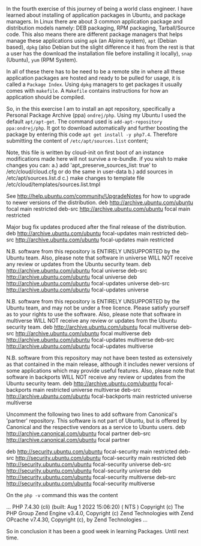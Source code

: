 In the fourth exercise of this journey of being a world class engineer. I have learned about installing of application packages in Ubuntu, and package managers. In Linux there are about 3 common application package and distribution models namely: DEB packaging, RPM packaging, Tarball/Source code. This also means there are different package managers that helps manage these applications using `apk` (an Alpine system), `apt` (Debian based), `dpkg` (also Debian but the slight difference it has from the rest is that a user has the download the installation file before installing it locally), `snap` (Ubuntu), `yum` (RPM System). 

In all of these there has to be need to be a remote site in where all these application packages are hosted and ready to be pulled for usage, it is called a `Package Index`. Using `dpkg` managers to get packages it usually comes with `makefile`. A `Makefile` contains instructions for how an application should be compiled.

So, in the this exercise I am to install an apt repository, specifically a Personal Package Archive (ppa) `ondrej/php`. Using my Ubuntu I used the default `apt/apt-get`. The command used is `add-apt-repository ppa:ondrej/php`. It got to download automatically and further boosting the package by entering this code `apt get install -y php7.4`. Therefore submitting the content of `/etc/apt/sources.list` content;

 Note, this file is written by cloud-init on first boot of an instance
 modifications made here will not survive a re-bundle.
 if you wish to make changes you can:
 a.) add 'apt_preserve_sources_list: true' to /etc/cloud/cloud.cfg
     or do the same in user-data
 b.) add sources in /etc/apt/sources.list.d
 c.) make changes to template file /etc/cloud/templates/sources.list.tmpl

 See http://help.ubuntu.com/community/UpgradeNotes for how to upgrade to
 newer versions of the distribution.
deb http://archive.ubuntu.com/ubuntu focal main restricted
 deb-src http://archive.ubuntu.com/ubuntu focal main restricted

 Major bug fix updates produced after the final release of the
 distribution.
deb http://archive.ubuntu.com/ubuntu focal-updates main restricted
 deb-src http://archive.ubuntu.com/ubuntu focal-updates main restricted

 N.B. software from this repository is ENTIRELY UNSUPPORTED by the Ubuntu
 team. Also, please note that software in universe WILL NOT receive any
 review or updates from the Ubuntu security team.
deb http://archive.ubuntu.com/ubuntu focal universe
 deb-src http://archive.ubuntu.com/ubuntu focal universe
deb http://archive.ubuntu.com/ubuntu focal-updates universe
 deb-src http://archive.ubuntu.com/ubuntu focal-updates universe

 N.B. software from this repository is ENTIRELY UNSUPPORTED by the Ubuntu
 team, and may not be under a free licence. Please satisfy yourself as to
 your rights to use the software. Also, please note that software in
 multiverse WILL NOT receive any review or updates from the Ubuntu
 security team.
deb http://archive.ubuntu.com/ubuntu focal multiverse
 deb-src http://archive.ubuntu.com/ubuntu focal multiverse
deb http://archive.ubuntu.com/ubuntu focal-updates multiverse
 deb-src http://archive.ubuntu.com/ubuntu focal-updates multiverse

 N.B. software from this repository may not have been tested as
 extensively as that contained in the main release, although it includes
 newer versions of some applications which may provide useful features.
 Also, please note that software in backports WILL NOT receive any review
 or updates from the Ubuntu security team.
deb http://archive.ubuntu.com/ubuntu focal-backports main restricted universe multiverse
 deb-src http://archive.ubuntu.com/ubuntu focal-backports main restricted universe multiverse

 Uncomment the following two lines to add software from Canonical's
 'partner' repository.
 This software is not part of Ubuntu, but is offered by Canonical and the
 respective vendors as a service to Ubuntu users.
 deb http://archive.canonical.com/ubuntu focal partner
 deb-src http://archive.canonical.com/ubuntu focal partner

deb http://security.ubuntu.com/ubuntu focal-security main restricted
 deb-src http://security.ubuntu.com/ubuntu focal-security main restricted
deb http://security.ubuntu.com/ubuntu focal-security universe
 deb-src http://security.ubuntu.com/ubuntu focal-security universe
deb http://security.ubuntu.com/ubuntu focal-security multiverse
 deb-src http://security.ubuntu.com/ubuntu focal-security multiverse

On the `php -v` command this was the content

...
PHP 7.4.30 (cli) (built: Aug  1 2022 15:06:20) ( NTS )
Copyright (c) The PHP Group
Zend Engine v3.4.0, Copyright (c) Zend Technologies with Zend OPcache v7.4.30, Copyright (c), by Zend Technologies
...


So in conclusion it has been a good week in learning Packages. Until next time.